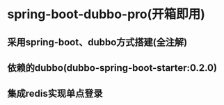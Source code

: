 # spring-boot-dubbo-pro(开箱即用)
## 采用spring-boot、dubbo方式搭建(全注解)
## 依赖的dubbo(dubbo-spring-boot-starter:0.2.0)
## 集成redis实现单点登录